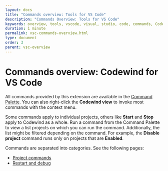```yaml
---
layout: docs
title: "Commands overview: Tools for VS Code"
description: "Commands Overview: Tools for VS Code"
keywords: overview, tools, vscode, visual, studio, code, commands, Codewind for VS Code commands overview, connection commands, project commands, restart, debug
duration: 1 minute
permalink: vsc-commands-overview.html
type: document
order: 3
parent: vsc-overview
---
```


# Commands overview: Codewind for VS Code

All commands provided by this extension are available in the [Command Palette](https://code.visualstudio.com/docs/getstarted/userinterface#_command-palette). You can also right-click the **Codewind view** to invoke most commands with the context menu. 

Some commands apply to individual projects, others like **Start** and **Stop** apply to Codewind as a whole. Run a command from the Command Palette to view a list projects on which you can run the command. Additionally, the list might be filtered depending on the command. For example, the **Disable project** command runs only on projects that are **Enabled**.

Commands are separated into categories. See the following pages:
- [Project commands](vsc-commands-project.html)
- [Restart and debug](vsc-commands-restart-and-debug.html)
